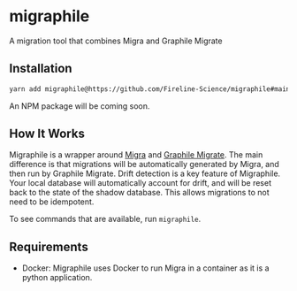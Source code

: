 # migraphile

A migration tool that combines Migra and Graphile Migrate

## Installation

```bash
yarn add migraphile@https://github.com/Fireline-Science/migraphile#main
```

An NPM package will be coming soon.

## How It Works

Migraphile is a wrapper around [Migra](https://github.com/djrobstep/migra)
and [Graphile Migrate](https://github.com/graphile/migrate).
The main difference is that migrations will be automatically generated by Migra, and then run by Graphile Migrate. Drift
detection is a key feature of Migraphile. Your local database will automatically account for drift, and will be
reset back to the state of the shadow database. This allows migrations to not need to be idempotent.

To see commands that are available, run `migraphile`.

## Requirements

* Docker: Migraphile uses Docker to run Migra in a container as it is a python application.
